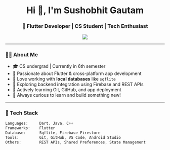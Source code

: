 <h1 align="center">Hi 👋, I'm Sushobhit Gautam</h1>
<h3 align="center">🚀 Flutter Developer | CS Student | Tech Enthusiast</h3>

<p align="center">
  <img src="https://readme-typing-svg.herokuapp.com/?lines=Building+Flutter+Apps;Exploring+APIs+%26+Firebase;Passionate+About+Clean+UI+%26+UX&center=true&width=380&height=45">
</p>

---

### 👨‍💻 About Me

- 🎓 CS undergrad | Currently in 6th semester  
- 📱 Passionate about Flutter & cross-platform app development  
- 💾 Love working with **local databases** like `sqflite`  
- 🔗 Exploring backend integration using Firebase and REST APIs  
- 🚀 Actively learning Git, GitHub, and app deployment  
- 🧠 Always curious to learn and build something new!

---

### 🔧 Tech Stack

```dart
Languages:     Dart, Java, C++
Frameworks:    Flutter
Database:      Sqflite, Firebase Firestore
Tools:         Git, GitHub, VS Code, Android Studio
Others:        REST APIs, Shared Preferences, State Management
